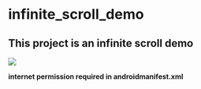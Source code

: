 # infinite_scroll_demo
## This project is an infinite scroll demo

![](demo.gif)

**internet permission required in androidmanifest.xml**
